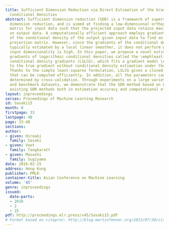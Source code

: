 ```yaml
---
title: Sufficient Dimension Reduction via Direct Estimation of the Gradients of Logarithmic
  Conditional Densities
abstract: Sufficient dimension reduction (SDR) is a framework of supervised linear
  dimension reduction, and is aimed at finding a low-dimensional orthogonal projection
  matrix for input data such that the projected input data retains maximal information
  on output data. A computationally efficient approach employs gradient estimates
  of the conditional density of the output given input data to find an appropriate
  projection matrix. However, since the gradients of the conditional densities are
  typically estimated by a local linear smoother, it does not perform well when the
  input dimensionality is high. In this paper, we propose a novel estimator of the
  gradients of logarithmic conditional densities called the \emphleast-squares logarithmic
  conditional density gradients (LSLCG), which fits a gradient model \emphdirectly
  to the true gradient without conditional density estimation under the squared loss.
  Thanks to the simple least-squares formulation, LSLCG gives a closed-form solution
  that can be computed efficiently. In addition, all the parameters can be automatically
  determined by cross-validation. Through experiments on a large variety of artificial
  and benchmark datasets, we demonstrate that the SDR method based on LSLCG outperforms
  existing SDR methods both in estimation accuracy and computational efficiency.
layout: inproceedings
series: Proceedings of Machine Learning Research
id: Sasaki15
month: 0
firstpage: 33
lastpage: 48
page: 33-48
sections: 
author:
- given: Hiroaki
  family: Sasaki
- given: Voot
  family: Tangkaratt
- given: Masashi
  family: Sugiyama
date: 2016-02-25
address: Hong Kong
publisher: PMLR
container-title: Asian Conference on Machine Learning
volume: '45'
genre: inproceedings
issued:
  date-parts:
  - 2016
  - 2
  - 25
pdf: http://proceedings.mlr.press/v45/Sasaki15.pdf
# Format based on citeproc: http://blog.martinfenner.org/2013/07/30/citeproc-yaml-for-bibliographies/
---
```

